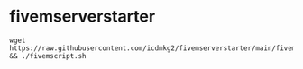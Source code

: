 # fivemserverstarter
    wget https://raw.githubusercontent.com/icdmkg2/fivemserverstarter/main/fivemscript.sh && ./fivemscript.sh
